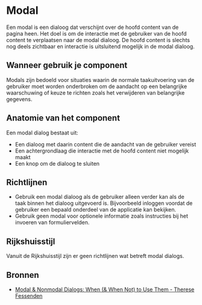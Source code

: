 # Modal

Een modal is een dialoog dat verschijnt over de hoofd content van de pagina heen. Het doel is om de interactie met de gebruiker van de hoofd content te verplaatsen naar de modal dialoog. De hoofd content is slechts nog deels zichtbaar en interactie is uitsluitend mogelijk in de modal dialoog.

## Wanneer gebruik je component

Modals zijn bedoeld voor situaties waarin de normale taakuitvoering van de gebruiker moet worden onderbroken om de aandacht op een belangrijke waarschuwing of keuze te richten zoals het verwijderen van belangrijke gegevens.

## Anatomie van het component

Een modal dialog bestaat uit:

- Een dialoog met daarin content die de aandacht van de gebruiker vereist
- Een achtergrondlaag die interactie met de hoofd content niet mogelijk maakt
- Een knop om de dialoog te sluiten

## Richtlijnen

- Gebruik een modal dialoog als de gebruiker alleen verder kan als de taak binnen het dialoog uitgevoerd is. Bijvoorbeeld inloggen voordat de gebruiker een bepaald onderdeel van de applicatie kan bekijken.
- Gebruik geen modal voor optionele informatie zoals instructies bij het invoeren van formuliervelden.

## Rijkshuisstijl

Vanuit de Rijkshuisstijl zijn er geen richtlijnen wat betreft modal dialogs.

## Bronnen

- [Modal & Nonmodal Dialogs: When (& When Not) to Use Them - Therese Fessenden](https://web.archive.org/web/20211006165951/https://www.nngroup.com/articles/modal-nonmodal-dialog/)
